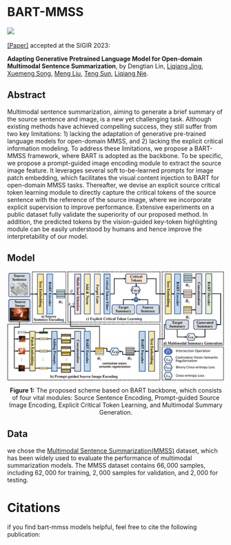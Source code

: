 # BART-MMSS
[![](https://img.shields.io/badge/python-3.6+-blue.svg)](https://www.python.org/downloads/) 

[[Paper]](https://doi.org/10.1145/3539618.3591633) accepted at the SIGIR 2023:

**Adapting Generative Pretrained Language Model for Open-domain Multimodal Sentence Summarization**, by Dengtian Lin, [Liqiang Jing](https://liqiangjing.github.io/), [Xuemeng Song](https://xuemengsong.github.io/), [Meng Liu](https://mengliu1991.github.io/), [Teng Sun](https://teng-sun.github.io/), [Liqiang Nie](https://liqiangnie.github.io/).

## Abstract
Multimodal sentence summarization, aiming to generate a brief summary of the source sentence and image, is a new yet challenging task. Although existing methods have achieved compelling success, they still suffer from two key limitations: 1) lacking the adaptation of generative pre-trained language models for open-domain MMSS, and 2) lacking the explicit critical information modeling. To address these limitations, we propose a BART-MMSS framework, where BART is adopted as the backbone. To be specific, we propose a prompt-guided image encoding module to extract the source image feature. It leverages several soft to-be-learned prompts for image patch embedding, which facilitates the visual content injection to BART for open-domain MMSS tasks. Thereafter, we devise an explicit source critical token learning module to directly capture the critical tokens of the source sentence with the reference of the source image, where we incorporate explicit supervision to improve performance. Extensive experiments on a public dataset fully validate the superiority of our proposed method. In addition, the predicted tokens by the vision-guided key-token highlighting module can be easily understood by humans and hence improve the interpretability of our model.

## Model
<p align="center">
  <img align="center" src="Figure/prompt model figure.png" />
</p>
<p align="center">
  <b>Figure 1:</b> The proposed scheme based on BART backbone, which consists of four vital modules: Source Sentence Encoding, Prompt-guided Source Image Encoding, Explicit Critical Token Learning, and Multimodal Summary Generation.
</p>

## Data
we chose the [Multimodal Sentence Summarization(MMSS)](https://github.com/ZNLP/ZNLP-Dataset) dataset, which has been widely used to evaluate the performance of multimodal summarization models. The MMSS dataset contains $66,000$ samples, including $62,000$ for training, $2,000$ samples for validation, and $2,000$ for testing.


# Citations
if you find bart-mmss models helpful, feel free to cite the following publication:
